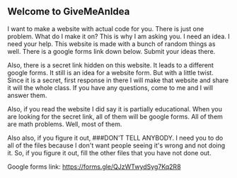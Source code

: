 ## Welcome to GiveMeAnIdea
I want to make a website with actual code for you. 
There is just one problem. 
What do I make it on? 
This is why I am asking you. I need an idea. I need your help.
This website is made with a bunch of random things as well. 
There is a google forms link down below. Submit your ideas there.

Also, there is a secret link hidden on this website. It leads to a different google forms. 
It still is an idea for a website form. But with a little twist.
Since it is a secret, first response in there I will make that website and share it will the whole class.
If you have any questions, come to me and I will answer them.

Also, if you read the website I did say it is partially educational. When you are looking for the secret link, all of them will be google forms. All of them are math problems. Well, most of them. 

Also also, if you figure it out, ###DON'T TELL ANYBODY. 
I need you to do all of the files because I don't want people seeing it's wrong and not doing it. So, if you figure it out, fill the other files that you have not done out.

Google forms link: https://forms.gle/QJzWTwydSyg7Kq2R8
